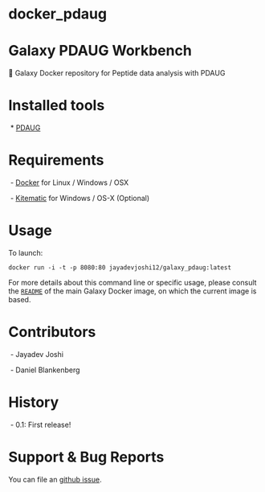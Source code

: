 # docker_pdaug

Galaxy PDAUG Workbench 
==================================

:whale: Galaxy Docker repository for Peptide data analysis with PDAUG

# Installed tools

 * [PDAUG](https://github.com/jaidevjoshi83/pdaug)

# Requirements

 - [Docker](https://docs.docker.com/installation/) for Linux / Windows / OSX
 
 - [Kitematic](https://kitematic.com/) for Windows / OS-X (Optional)

# Usage

To launch:

```
docker run -i -t -p 8080:80 jayadevjoshi12/galaxy_pdaug:latest
```

For more details about this command line or specific usage, please consult the
[`README`](https://github.com/bgruening/docker-galaxy-stable/blob/master/README.md) of the main Galaxy Docker image, on which the current image is based.

# Contributors
 - Jayadev Joshi
 
 - Daniel Blankenberg

# History

 - 0.1: First release!

# Support & Bug Reports

You can file an [github issue](https://github.com/jaidevjoshi83/docker_pdaug/issues). 

